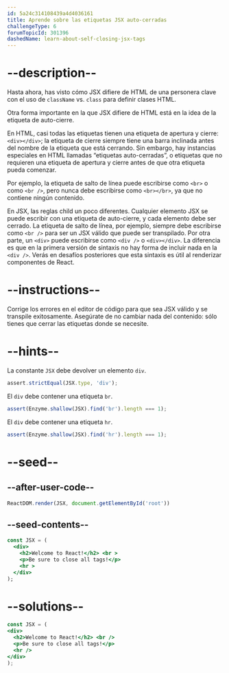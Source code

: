 ```yaml
---
id: 5a24c314108439a4d4036161
title: Aprende sobre las etiquetas JSX auto-cerradas
challengeType: 6
forumTopicId: 301396
dashedName: learn-about-self-closing-jsx-tags
---
```


# --description--

Hasta ahora, has visto cómo JSX difiere de HTML de una personera clave con el uso de `className` vs. `class` para definir clases HTML.

Otra forma importante en la que JSX difiere de HTML está en la idea de la etiqueta de auto-cierre.

En HTML, casi todas las etiquetas tienen una etiqueta de apertura y cierre: `<div></div>`; la etiqueta de cierre siempre tiene una barra inclinada antes del nombre de la etiqueta que está cerrando. Sin embargo, hay instancias especiales en HTML llamadas “etiquetas auto-cerradas”, o etiquetas que no requieren una etiqueta de apertura y cierre antes de que otra etiqueta pueda comenzar.

Por ejemplo, la etiqueta de salto de línea puede escribirse como `<br>` o como `<br />`, pero nunca debe escribirse como `<br></br>`, ya que no contiene ningún contenido.

En JSX, las reglas child un poco diferentes. Cualquier elemento JSX se puede escribir con una etiqueta de auto-cierre, y cada elemento debe ser cerrado. La etiqueta de salto de línea, por ejemplo, siempre debe escribirse como `<br />` para ser un JSX válido que puede ser transpilado. Por otra parte, un `<div>` puede escribirse como `<div />` o `<div></div>`. La diferencia es que en la primera versión de sintaxis no hay forma de incluir nada en la `<div />`. Verás en desafíos posteriores que esta sintaxis es útil al renderizar componentes de React.

# --instructions--

Corrige los errores en el editor de código para que sea JSX válido y se transpile exitosamente. Asegúrate de no cambiar nada del contenido: sólo tienes que cerrar las etiquetas donde se necesite.

# --hints--

La constante `JSX` debe devolver un elemento `div`.

```js
assert.strictEqual(JSX.type, 'div');
```

El `div` debe contener una etiqueta `br`.

```js
assert(Enzyme.shallow(JSX).find('br').length === 1);
```

El `div` debe contener una etiqueta `hr`.

```js
assert(Enzyme.shallow(JSX).find('hr').length === 1);
```

# --seed--

## --after-user-code--

```jsx
ReactDOM.render(JSX, document.getElementById('root'))
```

## --seed-contents--

```jsx
const JSX = (
  <div>
    <h2>Welcome to React!</h2> <br >
    <p>Be sure to close all tags!</p>
    <hr >
  </div>
);
```

# --solutions--

```jsx
const JSX = (
<div>
  <h2>Welcome to React!</h2> <br />
  <p>Be sure to close all tags!</p>
  <hr />
</div>
);
```
